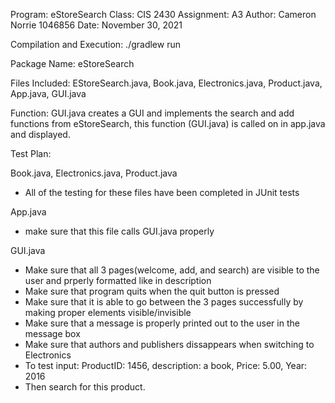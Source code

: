 Program: eStoreSearch
Class: CIS 2430
Assignment: A3
Author: Cameron Norrie 1046856
Date: November 30, 2021

Compilation and Execution:
./gradlew run

Package Name: eStoreSearch

Files Included: EStoreSearch.java, Book.java, Electronics.java, Product.java, App.java, GUI.java

Function: GUI.java creates a GUI and implements the search and add functions from eStoreSearch, this function 
(GUI.java) is called on in app.java and displayed.

Test Plan:

Book.java, Electronics.java, Product.java
- All of the testing for these files have been completed in JUnit tests

App.java
- make sure that this file calls GUI.java properly

GUI.java
- Make sure that all 3 pages(welcome, add, and search) are visible to the user and prperly formatted like in description
- Make sure that program quits when the quit button is pressed
- Make sure that it is able to go between the 3 pages successfully by making proper elements visible/invisible
- Make sure that a message is properly printed out to the user in the message box
- Make sure that authors and publishers dissappears when switching to Electronics
- To test input:
ProductID: 1456, description: a book, Price: 5.00, Year: 2016
- Then search for this product.
